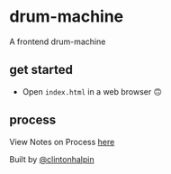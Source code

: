 # drum-machine
A frontend drum-machine

## get started
- Open `index.html` in a web browser 🙃

## process
View Notes on Process [here](/notes)

Built by [@clintonhalpin](https://twitter.com/clintonhalpin)
